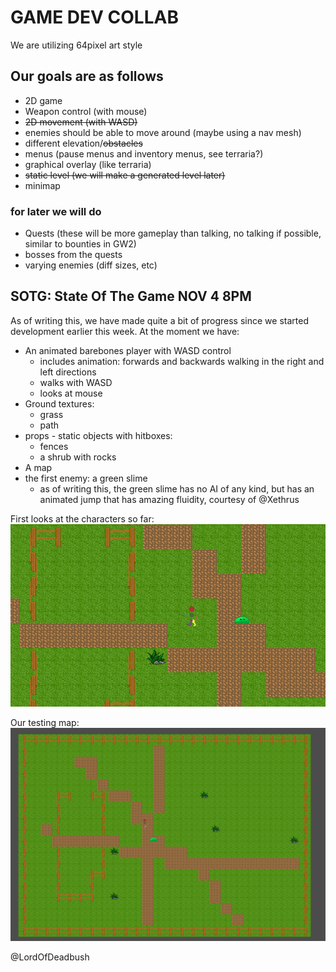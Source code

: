 # GAME DEV COLLAB

We are utilizing 64pixel art style

## Our goals are as follows

- 2D game
- Weapon control (with mouse)
- ~~2D movement (with WASD)~~
- enemies should be able to move around (maybe using a nav mesh)
- different elevation/~~obstacles~~
- menus (pause menus and inventory menus, see terraria?)
- graphical overlay (like terraria)
- ~~static level (we will make a generated level later)~~
- minimap

### for later we will do

- Quests (these will be more gameplay than talking, no talking if possible, similar to bounties in GW2)
- bosses from the quests
- varying enemies (diff sizes, etc)

## SOTG: State Of The Game NOV 4 8PM

As of writing this, we have made quite a bit of progress since we started development earlier this week. At the moment we have:
- An animated barebones player with WASD control
  - includes animation: forwards and backwards walking in the right and left directions
  - walks with WASD
  - looks at mouse
- Ground textures:
  - grass
  - path
- props - static objects with hitboxes:
  - fences
  - a shrub with rocks
- A map
- the first enemy: a green slime
  - as of writing this, the green slime has no AI of any kind, but has an animated jump that has amazing fluidity, courtesy of @Xethrus

First looks at the characters so far:
![alt text](https://github.com/Xethrus/Collabrative-Game-Dev/blob/main/Demo%20photos/alpha%20characters.png)

Our testing map:
![alt text](https://github.com/Xethrus/Collabrative-Game-Dev/blob/main/Demo%20photos/alpha%20test%20map.png)

@LordOfDeadbush
